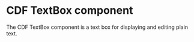 # CDF TextBox component

The CDF TextBox component is a text box for displaying and editing plain text.